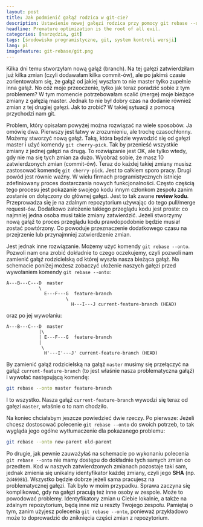 ```yaml
---
layout: post
title: Jak podmienić gałąź rodzica w git-cie?
description: Ustawienie nowej gałęzi rodzica przy pomocy git rebase --onto.
headline: Premature optimization is the root of all evil.
categories: [narzędzia, git]
tags: [środowisko programistyczne, git, system kontroli wersji]
lang: pl
imagefeature: git-rebase/git.png
---
```


Kilka dni temu stworzyłam nową gałąź (branch). Na tej gałęzi zatwierdziłam już kilka zmian (czyli dodawałam kilka commit-ów), ale po jakimś czasie zorientowałam się, że gałąź od jakiej wyszłam to nie master tylko zupełnie inna gałąź. No cóż moje przeoczenie, tylko jak teraz poradzić sobie z tym problemem? W tym momencie potrzebowałam scalić (merge) moje bieżące zmiany z gałęzią master. Jednak to nie był dobry czas na dodanie również zmian z tej drugiej gałęzi. Jak to zrobić? W takiej sytuacji z pomocą przychodzi nam git.

Problem, który opisałam powyżej można rozwiązać na wiele sposobów. Ja omówię dwa. Pierwszy jest łatwy w zrozumieniu, ale trochę czasochłonny. Możemy stworzyć nową gałąź. Taką, która będzie wywodzić się od gałęzi master i użyć komendy `git cherry-pick`. Tak by przenieść wszystkie zmiany z jednej gałęzi na drugą. To rozwiązanie jest OK, ale tylko wtedy, gdy nie ma się tych zmian za dużo. Wyobraź sobie, że masz 10 zatwierdzonych zmian (commit-ów). Teraz do każdej takiej zmiany musisz zastosować komendę `git cherry-pick`. Jest to całkiem sporo pracy. Drugi powód jest równie ważny. W wielu firmach programistycznych istnieje zdefiniowany proces dostarczania nowych funkcjonalności. Często częścią tego procesu jest pokazanie swojego kodu innym członkom zespołu zanim zostanie on dołączony do głównej gałęzi. Jest to tak zwane **review kodu**. Przeprowadza się je na zdalnym repozytorium używając do tego pull/merge request-ów. Dodatkowo założenie takiego przeglądu kodu jest proste: co najmniej jedna osoba musi takie zmiany zatwierdzić. Jeżeli stworzymy nową gałąź to proces przeglądu kodu prawdopodobnie będzie musiał zostać powtórzony. Co powoduje przeznaczenie dodatkowego czasu na przejrzenie lub przynajmniej zatwierdzenie zmian.

Jest jednak inne rozwiązanie. Możemy użyć komendy `git rebase --onto`. Pozwoli nam ona zrobić dokładnie to czego oczekujemy, czyli pozwoli nam zamienić gałąź rodzicielską od której wyszła nasza bieżąca gałąź. Na schemacie poniżej możesz zobaczyć ułożenie naszych gałęzi przed wywołaniem komendy `git rebase --onto`:

```
A---B---C---D  master
            \
              E---F---G  feature-branch
                      \
                        H---I---J current-feature-branch (HEAD)
```

oraz po jej wywołaniu:

```
A---B---C---D  master
            |\
            | E---F---G  feature-branch
            |
             \
              H'---I'---J' current-feature-branch (HEAD)
```

By zamienić gałąź rodzicielską na gałąź `master` musimy się przełączyć na gałąź `current-feature-branch` (to jest właśnie nasza problematyczna gałąź) i wywołać następującą komendę:

```bash
git rebase --onto master feature-branch
```

I to wszystko. Nasza gałąź `current-feature-branch` wywodzi się teraz od gałęzi `master`, właśnie o to nam chodziło.

Na koniec chciałabym jeszcze powiedzieć dwie rzeczy. Po pierwsze: Jeżeli chcesz dostosować polecenie `git rebase --onto` do swoich potrzeb, to tak wygląda jego ogólne wytłumaczenie dla pokazanego problemu:

```bash
git rebase --onto new-parent old-parent
```

Po drugie, jak pewnie zauważyłaś na schemacie po wykonaniu polecenia `git rebase --onto` nie mamy dostępu do dokładnie tych samych zmian co przedtem. Kod w naszych zatwierdzonych zmianach pozostaje taki sam, jednak zmienia się unikalny identyfikator każdej zmiany, czyli jego **SHA** (np. `2d4698b`). Wszystko będzie dobrze jeżeli sama pracujesz na problematycznej gałęzi. Tak było w moim przypadku. Sprawa zaczyna się komplikować, gdy na gałęzi pracują też inne osoby w zespole. Może to powodować problemy. Identyfikatory zmian u Ciebie lokalnie, a także na zdalnym repozytorium, będą inne niż u reszty Twojego zespołu. Pamiętaj o tym, zanim użyjesz polecenia `git rebase --onto`, ponieważ przykładowo może to doprowadzić do zniknięcia części zmian z repozytorium.
